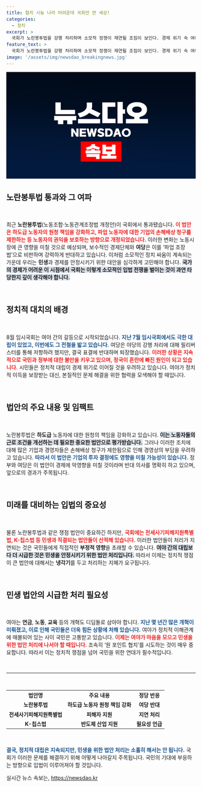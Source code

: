 ```yaml
---
title: 협치 시늉 나라 어려운데 국회만 딴 세상!
categories:
  - 정치
excerpt: >
  국회가 노란봉투법을 강행 처리하며 소모적 정쟁이 재연될 조짐이 보인다. 경제 위기 속 여야는 민생 법안 우선 처리를 위해 협력을 모색해야 한다.
feature_text: >
  국회가 노란봉투법을 강행 처리하며 소모적 정쟁이 재연될 조짐이 보인다. 경제 위기 속 여야는 민생 법안 우선 처리를 위해 협력을 모색해야 한다.
image: '/assets/img/newsdao_breakingnews.jpg'
---
```


<p><img src="/assets/img/newsdao_breakingnews.jpg" alt="cryptoinkorea 속보" /></p>

<h2 data-ke-size="size26">노란봉투법 통과와 그 여파</h2>

<p data-ke-size="size16">&nbsp;</p>

<p>최근 <strong>노란봉투법</strong>(노동조합·노동관계조정법 개정안)이 국회에서 통과됐습니다. <b><span style="color: #ee2323;">이 법안은 하도급 노동자의 원청 책임을 강화하고, 파업 노동자에 대한 기업의 손해배상 청구를 제한하는 등 노동자의 권익을 보호하는 방향으로 개정되었습니다.</span></b> 이러한 변화는 노동시장에 큰 영향을 미칠 것으로 예상되며, 보수적인 경제단체와 <strong>여당</strong>은 이를 ‘파업 조장법’으로 비판하며 강력하게 반대하고 있습니다. 이처럼 소모적인 정치 싸움이 계속되는 가운데 우리는 <strong>민생</strong>과 경제를 안정시키기 위한 대안을 심각하게 고민해야 합니다. <b><span style="background-color: #21538527;">국가의 경제가 어려운 이 시점에서 국회는 이렇게 소모적인 입법 전쟁을 벌이는 것이 과연 타당한지 깊이 생각해야 합니다.</span></b></p>

<p data-ke-size="size16">&nbsp;</p>

<h2 data-ke-size="size26">정치적 대치의 배경</h2>

<p data-ke-size="size16">&nbsp;</p>

<p>8월 임시국회는 여야 간의 갈등으로 시작되었습니다. <b><span style="color: #1a5490;">지난 7월 임시국회에서도 극한 대립이 있었고, 이번에도 그 전철을 밟고 있습니다.</span></b> 여당은 야당의 강행 처리에 대해 필리버스터를 통해 저항하려 했지만, 결국 표결에 반대하며 퇴장했습니다. <b><span style="color: #ee2323;">이러한 상황은 지속적으로 국민과 정부에 대한 불만을 키우고 있으며, 정국이 혼란에 빠진 원인이 되고 있습니다.</span></b> 시민들은 정치적 대립이 경제 위기로 이어질 것을 우려하고 있습니다. 여야가 정치적 이득을 보장받는 대신, 본질적인 문제 해결을 위한 협력을 모색해야 할 때입니다.</p>

<p data-ke-size="size16">&nbsp;</p>

<h2 data-ke-size="size26">법안의 주요 내용 및 임팩트</h2>

<p data-ke-size="size16">&nbsp;</p>

<p>노란봉투법은 <strong>하도급</strong> 노동자에 대한 원청의 책임을 강화하고 있습니다. <b><span style="background-color: #21538527;">이는 노동자들의 근로 조건을 개선하는 데 필요한 중요한 법안으로 평가받습니다.</span></b> 그러나 이러한 조치에 대해 많은 기업과 경영자들은 손해배상 청구가 제한됨으로 인해 경영상의 부담을 우려하고 있습니다. <b><span style="color: #1a5490;">따라서 이 법안은 기업의 투자 결정에도 영향을 미칠 가능성이 있습니다.</span></b> 정부와 여당은 이 법안이 경제에 악영향을 미칠 것이라며 반대 의사를 명확히 하고 있으며, 앞으로의 경과가 주목됩니다.</p>

<p data-ke-size="size16">&nbsp;</p>

<h2 data-ke-size="size26">미래를 대비하는 입법의 중요성</h2>

<p data-ke-size="size16">&nbsp;</p>

<p>물론 노란봉투법과 같은 쟁점 법안이 중요하긴 하지만, <b><span style="color: #ee2323;">국회에는 전세사기피해지원특별법, K-칩스법 등 민생과 직결되는 법안들이 산적해 있습니다.</span></b> 이러한 법안들이 처리가 지연되는 것은 국민들에게 직접적인 <strong>부정적 영향</strong>을 초래할 수 있습니다. <b><span style="background-color: #21538527;">여야 간의 대립보다 더 시급한 것은 민생을 안정시키기 위한 법안 처리입니다.</span></b> 따라서 이제는 정치적 쟁점이 큰 법안에 대해서는 <strong>냉각기</strong>를 두고 처리하는 지혜가 요구됩니다.</p>

<p data-ke-size="size16">&nbsp;</p>

<h2 data-ke-size="size26">민생 법안의 시급한 처리 필요성</h2>

<p data-ke-size="size16">&nbsp;</p>

<p>여야는 <strong>연금</strong>, <strong>노동</strong>, <strong>교육</strong> 등의 개혁도 디딤돌로 삼아야 합니다. <b><span style="color: #1a5490;">지난 몇 년간 많은 개혁이 미뤄졌고, 이로 인해 국민들은 더욱 힘든 상황에 처해 있습니다.</span></b> 여야가 정치적 이해관계에 매몰되어 있는 사이 국민은 고통받고 있습니다. <b><span style="color: #ee2323;">이제는 여야가 마음을 모으고 민생을 위한 법안 처리에 나서야 할 때입니다.</span></b> 조속히 ‘원 포인트 협치’를 시도하는 것이 매우 중요합니다. 따라서 이는 정치적 쟁점을 넘어 국민을 위한 연대가 필수적입니다.</p>

<p data-ke-size="size16">&nbsp;</p>

<hr>

<p data-ke-size="size16">&nbsp;</p>

<table style="width: 100%; border-collapse: collapse; table-layout: fixed;">
<tbody>
<tr>
<td style="text-align: center; height: 17px;"><b>법안명</b></td>
<td style="text-align: center; height: 17px;"><b>주요 내용</b></td>
<td style="text-align: center; height: 17px;"><b>정당 반응</b></td>
</tr>
<tr>
<td style="text-align: center; height: 17px;"><b>노란봉투법</b></td>
<td style="text-align: center; height: 17px;"><b>하도급 노동자 원청 책임 강화</b></td>
<td style="text-align: center; height: 17px;"><b>여당 반대</b></td>
</tr>
<tr>
<td style="text-align: center; height: 17px;"><b>전세사기피해지원특별법</b></td>
<td style="text-align: center; height: 17px;"><b>피해자 지원</b></td>
<td style="text-align: center; height: 17px;"><b>지연 처리</b></td>
</tr>
<tr>
<td style="text-align: center; height: 17px;"><b>K-칩스법</b></td>
<td style="text-align: center; height: 17px;"><b>반도체 산업 지원</b></td>
<td style="text-align: center; height: 17px;"><b>필요성 언급</b></td>
</tr>
</tbody>
</table>

<p data-ke-size="size16">&nbsp;</p>

<p><b><span style="color: #1a5490;">결국, 정치적 대립은 지속되지만, 민생을 위한 법안 처리는 소홀히 해서는 안 됩니다.</span></b> 국회가 이러한 문제를 해결하기 위해 어떻게 나아갈지 주목됩니다. 국민의 기대에 부응하는 방향으로 입법이 이루어져야 할 것입니다.</p>
실시간 뉴스 속보는, <a href="https://newsdao.kr" rel="dofollow">https://newsdao.kr</a>


